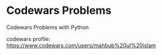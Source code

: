 # Codewars Problems
 Codewars Problems with Python

codewars profile:
https://www.codewars.com/users/mahbub%20ul%20islam